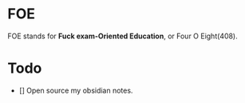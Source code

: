 # FOE

FOE stands for **Fuck exam-Oriented Education**, or Four O Eight(408).

# Todo
- [] Open source my obsidian notes.